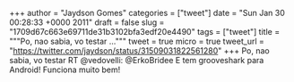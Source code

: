 
+++
author = "Jaydson Gomes"
categories = ["tweet"]
date = "Sun Jan 30 00:28:33 +0000 2011"
draft = false
slug = "1709d67c663e69711de31b3102bfa3edf20e4490"
tags = ["tweet"]
title = """Po, nao sabia, vo testar ..."""
tweet = true
micro = true
tweet_url = "https://twitter.com/jaydson/status/31509031822561280"
+++
Po, nao sabia, vo testar RT @vedovelli: @ErkoBridee E tem grooveshark para Android! Funciona muito bem!
